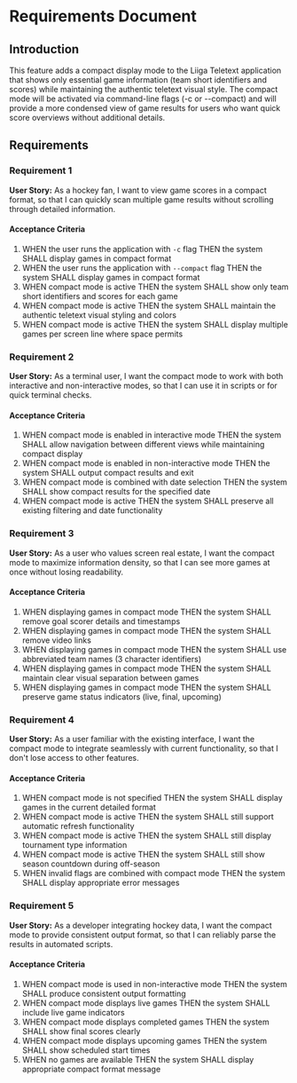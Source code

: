 # Requirements Document

## Introduction

This feature adds a compact display mode to the Liiga Teletext application that shows only essential game information (team short identifiers and scores) while maintaining the authentic teletext visual style. The compact mode will be activated via command-line flags (-c or --compact) and will provide a more condensed view of game results for users who want quick score overviews without additional details.

## Requirements

### Requirement 1

**User Story:** As a hockey fan, I want to view game scores in a compact format, so that I can quickly scan multiple game results without scrolling through detailed information.

#### Acceptance Criteria

1. WHEN the user runs the application with `-c` flag THEN the system SHALL display games in compact format
2. WHEN the user runs the application with `--compact` flag THEN the system SHALL display games in compact format
3. WHEN compact mode is active THEN the system SHALL show only team short identifiers and scores for each game
4. WHEN compact mode is active THEN the system SHALL maintain the authentic teletext visual styling and colors
5. WHEN compact mode is active THEN the system SHALL display multiple games per screen line where space permits

### Requirement 2

**User Story:** As a terminal user, I want the compact mode to work with both interactive and non-interactive modes, so that I can use it in scripts or for quick terminal checks.

#### Acceptance Criteria

1. WHEN compact mode is enabled in interactive mode THEN the system SHALL allow navigation between different views while maintaining compact display
2. WHEN compact mode is enabled in non-interactive mode THEN the system SHALL output compact results and exit
3. WHEN compact mode is combined with date selection THEN the system SHALL show compact results for the specified date
4. WHEN compact mode is active THEN the system SHALL preserve all existing filtering and date functionality

### Requirement 3

**User Story:** As a user who values screen real estate, I want the compact mode to maximize information density, so that I can see more games at once without losing readability.

#### Acceptance Criteria

1. WHEN displaying games in compact mode THEN the system SHALL remove goal scorer details and timestamps
2. WHEN displaying games in compact mode THEN the system SHALL remove video links
3. WHEN displaying games in compact mode THEN the system SHALL use abbreviated team names (3 character identifiers)
4. WHEN displaying games in compact mode THEN the system SHALL maintain clear visual separation between games
5. WHEN displaying games in compact mode THEN the system SHALL preserve game status indicators (live, final, upcoming)

### Requirement 4

**User Story:** As a user familiar with the existing interface, I want the compact mode to integrate seamlessly with current functionality, so that I don't lose access to other features.

#### Acceptance Criteria

1. WHEN compact mode is not specified THEN the system SHALL display games in the current detailed format
2. WHEN compact mode is active THEN the system SHALL still support automatic refresh functionality
3. WHEN compact mode is active THEN the system SHALL still display tournament type information
4. WHEN compact mode is active THEN the system SHALL still show season countdown during off-season
5. WHEN invalid flags are combined with compact mode THEN the system SHALL display appropriate error messages

### Requirement 5

**User Story:** As a developer integrating hockey data, I want the compact mode to provide consistent output format, so that I can reliably parse the results in automated scripts.

#### Acceptance Criteria

1. WHEN compact mode is used in non-interactive mode THEN the system SHALL produce consistent output formatting
2. WHEN compact mode displays live games THEN the system SHALL include live game indicators
3. WHEN compact mode displays completed games THEN the system SHALL show final scores clearly
4. WHEN compact mode displays upcoming games THEN the system SHALL show scheduled start times
5. WHEN no games are available THEN the system SHALL display appropriate compact format message
